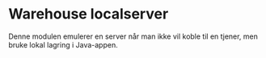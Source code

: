 # Warehouse localserver
Denne modulen emulerer en server når man ikke vil koble til en tjener, men bruke lokal lagring i Java-appen.
